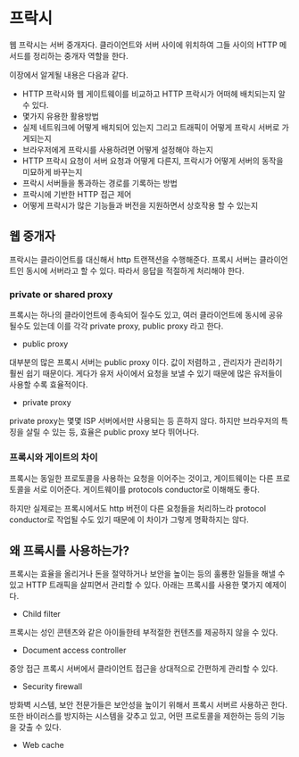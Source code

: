 # 프락시

웹 프락시는 서버 중개자다. 클라이언트와 서버 사이에 위치하여 그들 사이의 HTTP 메서드를 정리하는 중개자 역할을 한다.

이장에서 알게될 내용은 다음과 같다.

- HTTP 프락시와 웹 게이트웨이를 비교하고 HTTP 프락시가 어떠헤 배치되는지 알 수 있다.
- 몇가지 유용한 활용방법
- 실제 네트워크에 어떻게 배치되어 있는지 그리고 트래픽이 어떻게 프락시 서버로 가게되는지
- 브라우저에게 프락시를 사용하려면 어떻게 설정해야 하는지
- HTTP 프락시 요청이 서버 요청과 어떻게 다른지, 프락시가 어떻게 서버의 동작을 미묘하게 바꾸는지
- 프락시 서버들을 통과하는 경로를 기록하는 방법
- 프락시에 기반한 HTTP 접근 제어
- 어떻게 프락시가 많은 기능들과 버전을 지원하면서 상호작용 할 수 있는지

## 웹 중개자

프락시는 클라이언트를 대신해서 http 트랜잭션을 수행해준다. 프록시 서버는 클라이언트인 동시에 서버라고 할 수 있다. 따라서 응답을 적절하게 처리해야 한다.

### private or shared proxy

프록시는 하나의 클라이언트에 종속되어 질수도 있고, 여러 클라이언트에 동시에 공유 될수도 있는데 이를 각각 private proxy, public proxy 라고 한다.

- public proxy

대부분의 많은 프록시 서버는 public proxy 이다. 값이 저렴하고 , 관리자가 관리하기 훨씬 쉽기 때문이다. 게다가 유저 사이에서 요청을 보낼 수 있기 때문에 많은 유저들이 사용할 수록 효율적이다.

- private proxy

private proxy는 몇몇 ISP 서버에서만 사용되는 등 흔하지 않다. 하지만 브라우저의 특징을 살릴 수 있는 등, 효율은 public proxy 보다 뛰어나다.

### 프록시와 게이트의 차이

프록시는 동일한 프로토콜을 사용하는 요청을 이어주는 것이고, 게이트웨이는 다른 프로토콜을 서로 이어준다. 게이트웨이를 protocols conductor로 이해해도 좋다.

하지만 실제로는 프록시에서도 http 버전이 다른 요청들을 처리하느라 protocol conductor로 작업될 수도 있기 때문에 이 차이가 그렇게 명확하지는 않다. 

## 왜 프록시를 사용하는가?

프록시는 효율을 올리거나 돈을 절약하거나 보안을 높이는 등의 훌룡한 일들을 해낼 수 있고 HTTP 트래픽을 살피면서 관리할 수 있다. 아래는 프록시를 사용한 몇가지 예제이다.

- Child filter

프록시는 성인 콘텐츠와 같은 아이들한테 부적절한 컨텐츠를 제공하지 않을 수 있다.

- Document access controller

중앙 접근 프록시 서버에서 클라이언트 접근을 상대적으로 간편하게 관리할 수 있다.

- Security firewall

방화벽 시스템, 보안 전문가들은 보안성을 높이기 위해서 프록시 서버르 사용하곤 한다. 또한 바이러스를 방지하는 시스템을 갖추고 있고, 어떤 프로토콜을 제한하는 등의 기능을 갖출 수 있다.

- Web cache

